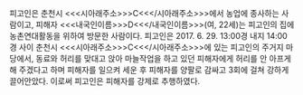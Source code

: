 피고인은 춘천시 <<<시아래주소>>>C<<</시아래주소>>>에서 농업에 종사하는 사람이고, 피해자 <<<내국인이름>>>D<<</내국인이름>>>(여, 22세)는 피고인의 집에 농촌연대활동을 위하여 방문한 사람이다.
피고인은 2017. 6. 29. 13:00경 내지 14:00경 사이 춘천시 <<<시아래주소>>>C<<</시아래주소>>>에 있는 피고인의 주거지 마당에서, 동료와 허리를 맞대고 앉아 마늘작업을 하고 있던 피해자에게 허리를 안 아프게 해 주겠다고 하며 피해자를 일으켜 세운 후 피해자를 양팔로 감싸고 3회에 걸쳐 강하게 끌어안았다.
이로써 피고인은 피해자를 강제로 추행하였다.